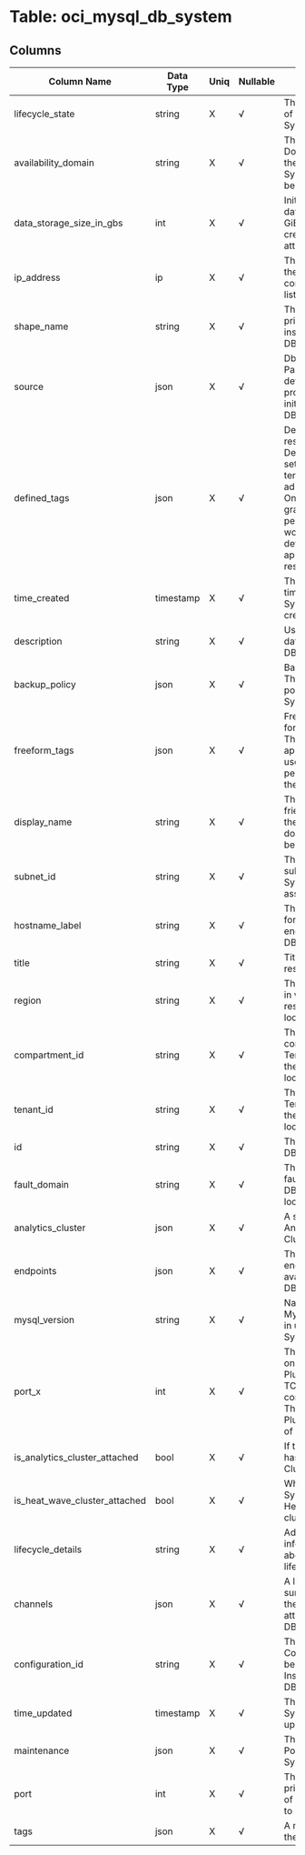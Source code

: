 # Table: oci_mysql_db_system

## Columns 

|  Column Name   |  Data Type  | Uniq | Nullable | Description | 
|  ----  | ----  | ----  | ----  | ---- | 
| lifecycle_state | string | X | √ | The current state of the DB System. | 
| availability_domain | string | X | √ | The Availability Domain where the primary DB System should be located. | 
| data_storage_size_in_gbs | int | X | √ | Initial size of the data volume in GiBs that will be created and attached. | 
| ip_address | ip | X | √ | The IP address the DB System is configured to listen on. | 
| shape_name | string | X | √ | The shape of the primary instances of the DB System. | 
| source | json | X | √ | DbSystemSource Parameters detailing how to provision the initial data of the DB System. | 
| defined_tags | json | X | √ | Defined tags for resource. Defined tags are set up in your tenancy by an administrator. Only users granted permission to work with the defined tags can apply them to resources. | 
| time_created | timestamp | X | √ | The date and time the DB System was created. | 
| description | string | X | √ | User-provided data about the DB System. | 
| backup_policy | json | X | √ | BackupPolicy The Backup policy for the DB System. | 
| freeform_tags | json | X | √ | Free-form tags for resource. This tags can be applied by any user with permissions on the resource. | 
| display_name | string | X | √ | The user-friendly name for the DB System. It does not have to be unique. | 
| subnet_id | string | X | √ | The OCID of the subnet the DB System is associated with. | 
| hostname_label | string | X | √ | The hostname for the primary endpoint of the DB System. | 
| title | string | X | √ | Title of the resource. | 
| region | string | X | √ | The OCI region in which the resource is located. | 
| compartment_id | string | X | √ | The OCID of the compartment in Tenant in which the resource is located. | 
| tenant_id | string | X | √ | The OCID of the Tenant in which the resource is located. | 
| id | string | X | √ | The OCID of the DB System. | 
| fault_domain | string | X | √ | The name of the fault domain the DB System is located in. | 
| analytics_cluster | json | X | √ | A summary of an Analytics Cluster. | 
| endpoints | json | X | √ | The network endpoints available for this DB System. | 
| mysql_version | string | X | √ | Name of the MySQL Version in use for the DB System. | 
| port_x | int | X | √ | The network port on which X Plugin listens for TCP/IP connections. This is the X Plugin equivalent of port. | 
| is_analytics_cluster_attached | bool | X | √ | If the DB System has an Analytics Cluster attached. | 
| is_heat_wave_cluster_attached | bool | X | √ | Whether the DB System has a HeatWave cluster attached. | 
| lifecycle_details | string | X | √ | Additional information about the current lifecycleState. | 
| channels | json | X | √ | A list with a summary of all the Channels attached to the DB System. | 
| configuration_id | string | X | √ | The OCID of the Configuration to be used for Instances in this DB System. | 
| time_updated | timestamp | X | √ | The time the DB System was last updated. | 
| maintenance | json | X | √ | The Maintenance Policy for the DB System. | 
| port | int | X | √ | The port for primary endpoint of the DB System to listen on. | 
| tags | json | X | √ | A map of tags for the resource. | 


